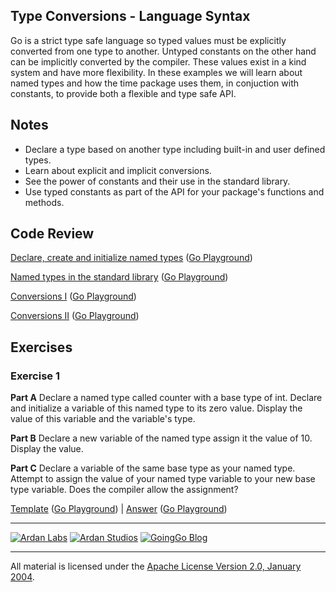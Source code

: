 ## Type Conversions - Language Syntax

Go is a strict type safe language so typed values must be explicitly converted from one type to another. Untyped constants on the other hand can be implicitly converted by the compiler. These values exist in a kind system and have more flexibility. In these examples we will learn about named types and how the time package uses them, in conjuction with constants, to provide both a flexible and type safe API.

## Notes

* Declare a type based on another type including built-in and user defined types.
* Learn about explicit and implicit conversions.
* See the power of constants and their use in the standard library.
* Use typed constants as part of the API for your package's functions and methods.

## Code Review

[Declare, create and initialize named types](example1/example1.go) ([Go Playground](https://play.golang.org/p/gSib_YkR2D))

[Named types in the standard library](example2/example2.go) ([Go Playground](http://play.golang.org/p/4b2RYpHv_F))

[Conversions I](example3/example3.go) ([Go Playground](http://play.golang.org/p/KvbjDP2uOV))

[Conversions II](example4/example4.go) ([Go Playground](http://play.golang.org/p/WqWhHtix4U))

## Exercises

### Exercise 1

**Part A** Declare a named type called counter with a base type of int. Declare and initialize a variable of this named type to its zero value. Display the value of this variable and the variable's type.

**Part B** Declare a new variable of the named type assign it the value of 10. Display the value.

**Part C** Declare a variable of the same base type as your named type. Attempt to assign the value of your named type variable to your new base type variable. Does the compiler allow the assignment?

[Template](exercises/template1/template1.go) ([Go Playground](https://play.golang.org/p/-WjYGqauiY)) | 
[Answer](exercises/exercise1/exercise1.go) ([Go Playground](https://play.golang.org/p/KIdESKQc8C))

___
[![Ardan Labs](../../00-slides/images/ggt_logo.png)](http://www.ardanlabs.com)
[![Ardan Studios](../../00-slides/images/ardan_logo.png)](http://www.ardanstudios.com)
[![GoingGo Blog](../../00-slides/images/ggb_logo.png)](http://www.goinggo.net)
___
All material is licensed under the [Apache License Version 2.0, January 2004](http://www.apache.org/licenses/LICENSE-2.0).
